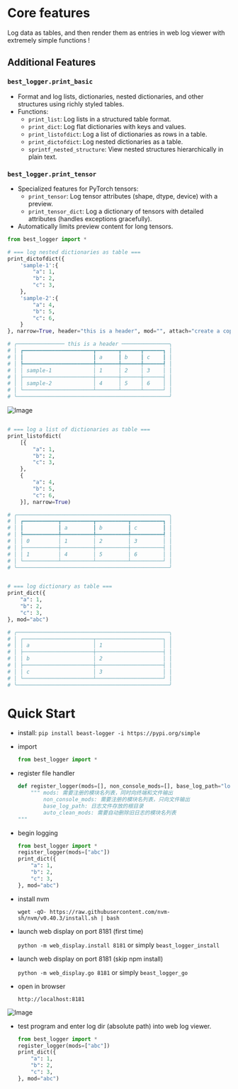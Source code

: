 # Core features

Log data as tables, and then render them as entries in web log viewer with extremely simple functions !

## Additional Features

### `best_logger.print_basic`
- Format and log lists, dictionaries, nested dictionaries, and other structures using richly styled tables.
- Functions:
  - `print_list`: Log lists in a structured table format.
  - `print_dict`: Log flat dictionaries with keys and values.
  - `print_listofdict`: Log a list of dictionaries as rows in a table.
  - `print_dictofdict`: Log nested dictionaries as a table.
  - `sprintf_nested_structure`: View nested structures hierarchically in plain text.

### `best_logger.print_tensor`
- Specialized features for PyTorch tensors:
  - `print_tensor`: Log tensor attributes (shape, dtype, device) with a preview.
  - `print_tensor_dict`: Log a dictionary of tensors with detailed attributes (handles exceptions gracefully).
- Automatically limits preview content for long tensors.

```python
from best_logger import *

# === log nested dictionaries as table ===
print_dictofdict({
    'sample-1':{
        "a": 1,
        "b": 2,
        "c": 3,
    },
    'sample-2':{
        "a": 4,
        "b": 5,
        "c": 6,
    }
}, narrow=True, header="this is a header", mod="", attach="create a copy button in web log viewer, when clicked, copy this message into clipboard")

# ╭─────────────── this is a header ───────────────╮
# │ ┏━━━━━━━━━━━━━━━━━━━━━━┳━━━━━━━┳━━━━━━┳━━━━━━┓ │
# │ ┃                      ┃ a     ┃ b    ┃ c    ┃ │
# │ ┡━━━━━━━━━━━━━━━━━━━━━━╇━━━━━━━╇━━━━━━╇━━━━━━┩ │
# │ │ sample-1             │ 1     │ 2    │ 3    │ │
# │ ├──────────────────────┼───────┼──────┼──────┤ │
# │ │ sample-2             │ 4     │ 5    │ 6    │ │
# │ └──────────────────────┴───────┴──────┴──────┘ │
# ╰────────────────────────────────────────────────╯
```

![Image](https://github.com/user-attachments/assets/92d1a14b-3c64-4c61-8be8-9ea4bbff2422)



```python

# === log a list of dictionaries as table ===
print_listofdict(
    [{
        "a": 1,
        "b": 2,
        "c": 3,
    },
    {
        "a": 4,
        "b": 5,
        "c": 6,
    }], narrow=True)

# ╭────────────────────────────────────────────────╮
# │ ┏━━━━━━━━━━━┳━━━━━━━━━━┳━━━━━━━━━━┳━━━━━━━━━━┓ │
# │ ┃           ┃ a        ┃ b        ┃ c        ┃ │
# │ ┡━━━━━━━━━━━╇━━━━━━━━━━╇━━━━━━━━━━╇━━━━━━━━━━┩ │
# │ │ 0         │ 1        │ 2        │ 3        │ │
# │ ├───────────┼──────────┼──────────┼──────────┤ │
# │ │ 1         │ 4        │ 5        │ 6        │ │
# │ └───────────┴──────────┴──────────┴──────────┘ │
# ╰────────────────────────────────────────────────╯
```


```python

# === log dictionary as table ===
print_dict({
    "a": 1,
    "b": 2,
    "c": 3,
}, mod="abc")

# ╭────────────────────────────────────────────────╮
# │ ┌──────────────────────┬─────────────────────┐ │
# │ │ a                    │ 1                   │ │
# │ ├──────────────────────┼─────────────────────┤ │
# │ │ b                    │ 2                   │ │
# │ ├──────────────────────┼─────────────────────┤ │
# │ │ c                    │ 3                   │ │
# │ └──────────────────────┴─────────────────────┘ │
# ╰────────────────────────────────────────────────╯

```

# Quick Start

- install: `pip install beast-logger -i https://pypi.org/simple`

- import
    ```python
    from best_logger import *
    ```
- register file handler
    ```python
    def register_logger(mods=[], non_console_mods=[], base_log_path="logs", auto_clean_mods=[]):
        """ mods: 需要注册的模块名列表，同时向终端和文件输出
            non_console_mods: 需要注册的模块名列表，只向文件输出
            base_log_path: 日志文件存放的根目录
            auto_clean_mods: 需要自动删除旧日志的模块名列表
    """
    ```
- begin logging
    ```python
    from best_logger import *
    register_logger(mods=["abc"])
    print_dict({
        "a": 1,
        "b": 2,
        "c": 3,
    }, mod="abc")
    ```

- install nvm

    `wget -qO- https://raw.githubusercontent.com/nvm-sh/nvm/v0.40.3/install.sh | bash`

- launch web display on port 8181 (first time)

    `python -m web_display.install 8181` or simply `beast_logger_install`

- launch web display on port 8181 (skip npm install)

    `python -m web_display.go 8181` or simply `beast_logger_go`

- open in browser

    `http://localhost:8181`

![Image](https://github.com/user-attachments/assets/5fa151d9-26e2-48ef-9565-ced714eb1617)

- test program and enter log dir (absolute path) into web log viewer.
    ```python
    from best_logger import *
    register_logger(mods=["abc"])
    print_dict({
        "a": 1,
        "b": 2,
        "c": 3,
    }, mod="abc")
    ```


<!--
# Upload to PyPI

rm -rf build
rm -rf web_display_dist
rm -rf dist
rm -rf web_display/build
rm -rf web_display/dist
rm -rf beast_logger.egg-info
rm -rf best_logger.egg-info

cd web_display
nvm install 16
nvm use 16
npm install
npm run build:all
cd ..

mkdir web_display_dist
mv web_display/build web_display_dist/build_pub

python setup.py sdist bdist_wheel
twine upload dist/*

pip install ssh://root@22.5.102.82/mnt/data_cpfs/fuqingxu/code_dev/BeyondAgent/third_party/best-logger/dist/beast_logger-0.0.12-py3-none-any.whl
pip install /mnt/data_cpfs/fuqingxu/code_dev/BeyondAgent/third_party/best-logger/dist/beast_logger-0.0.17-py3-none-any.whl

-->
